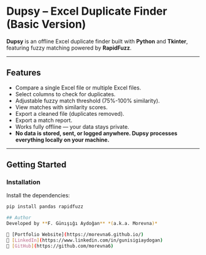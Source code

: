 # Dupsy – Excel Duplicate Finder (Basic Version)

**Dupsy** is an offline Excel duplicate finder built with **Python** and **Tkinter**, featuring fuzzy matching powered by **RapidFuzz**.

---

## Features
- Compare a single Excel file or multiple Excel files.
- Select columns to check for duplicates.
- Adjustable fuzzy match threshold (75%-100% similarity).
- View matches with similarity scores.
- Export a cleaned file (duplicates removed).
- Export a match report.
- Works fully offline — your data stays private.
- **No data is stored, sent, or logged anywhere. Dupsy processes everything locally on your machine.**

---

## Getting Started

### Installation
Install the dependencies:
```bash
pip install pandas rapidfuzz

## Author
Developed by **F. Günışığı Aydoğan** *(a.k.a. Morevna)*  

🔗 [Portfolio Website](https://morevna6.github.io/)  
🔗 [LinkedIn](https://www.linkedin.com/in/gunisigiaydogan)  
🔗 [GitHub](https://github.com/morevna6)
